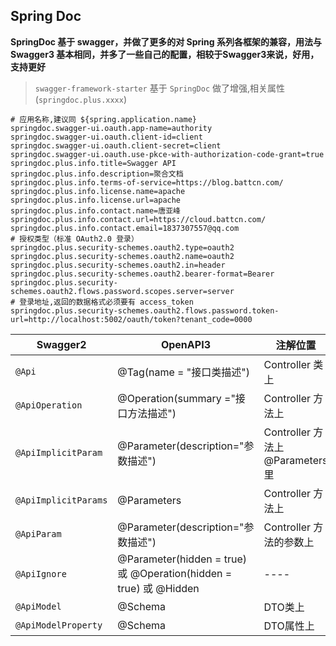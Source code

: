 ## Spring Doc

**SpringDoc 基于 swagger，并做了更多的对 Spring 系列各框架的兼容，用法与 Swagger3 基本相同，并多了一些自己的配置，相较于Swagger3来说，好用，支持更好**

> `swagger-framework-starter` 基于 `SpringDoc` 做了增强,相关属性(`springdoc.plus.xxxx`)

``` properties
# 应用名称,建议同 ${spring.application.name}
springdoc.swagger-ui.oauth.app-name=authority
springdoc.swagger-ui.oauth.client-id=client
springdoc.swagger-ui.oauth.client-secret=client
springdoc.swagger-ui.oauth.use-pkce-with-authorization-code-grant=true
springdoc.plus.info.title=Swagger API
springdoc.plus.info.description=聚合文档
springdoc.plus.info.terms-of-service=https://blog.battcn.com/
springdoc.plus.info.license.name=apache
springdoc.plus.info.license.url=apache
springdoc.plus.info.contact.name=唐亚峰
springdoc.plus.info.contact.url=https://cloud.battcn.com/
springdoc.plus.info.contact.email=1837307557@qq.com
# 授权类型（标准 OAuth2.0 登录）
springdoc.plus.security-schemes.oauth2.type=oauth2
springdoc.plus.security-schemes.oauth2.name=oauth2
springdoc.plus.security-schemes.oauth2.in=header
springdoc.plus.security-schemes.oauth2.bearer-format=Bearer
springdoc.plus.security-schemes.oauth2.flows.password.scopes.server=server
# 登录地址,返回的数据格式必须要有 access_token 
springdoc.plus.security-schemes.oauth2.flows.password.token-url=http://localhost:5002/oauth/token?tenant_code=0000
```

|  Swagger2      |  OpenAPI3  | 注解位置  |
|  ----  | ----  | ----  |
| `@Api`  | @Tag(name = "接口类描述") | Controller 类上  |
| `@ApiOperation`  | @Operation(summary ="接口方法描述") | Controller 方法上  |
| `@ApiImplicitParam`  | @Parameter(description="参数描述") | Controller 方法上 @Parameters 里  |
| `@ApiImplicitParams`  | @Parameters |  Controller 方法上 |
| `@ApiParam`  | @Parameter(description="参数描述") | Controller 方法的参数上  |
| `@ApiIgnore`  | @Parameter(hidden = true) 或 @Operation(hidden = true) 或 @Hidden | ----  |
| `@ApiModel`  | @Schema	 | DTO类上  |
| `@ApiModelProperty`  | @Schema	 | DTO属性上  |



